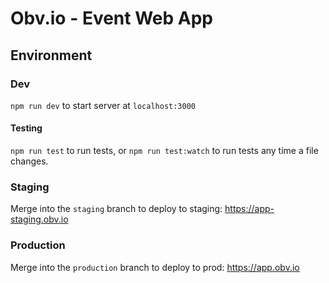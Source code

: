 # Obv.io - Event Web App

## Environment

### Dev

`npm run dev` to start server at `localhost:3000`

#### Testing

`npm run test` to run tests, or `npm run test:watch` to run tests any time a
file changes.

### Staging

Merge into the `staging` branch to deploy to staging: https://app-staging.obv.io

### Production

Merge into the `production` branch to deploy to prod: https://app.obv.io
